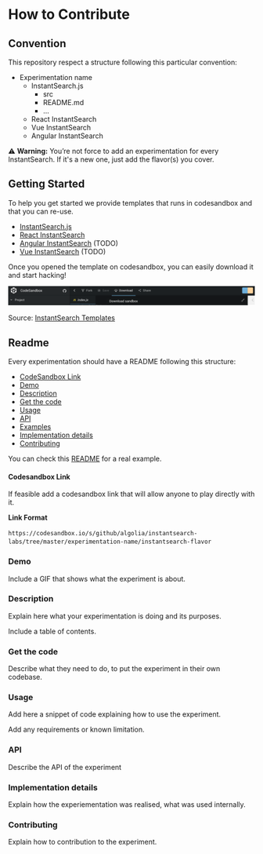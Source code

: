 # How to Contribute

## Convention

This repository respect a structure following this particular convention:

* Experimentation name
  * InstantSearch.js
    * src
    * README.md
    * ...
  * React InstantSearch
  * Vue InstantSearch
  * Angular InstantSearch

⚠️ **Warning:** You’re not force to add an experimentation for every InstantSearch. If it's a new one, just add the flavor(s) you cover.

## Getting Started

To help you get started we provide templates that runs in codesandbox and that you can re-use.

* [InstantSearch.js](https://codesandbox.io/s/github/algolia/instantsearch-templates/tree/master/src/InstantSearch.js)
* [React InstantSearch](https://codesandbox.io/s/github/algolia/instantsearch-templates/tree/master/src/React%20InstantSearch)
* [Angular InstantSearch](https://codesandbox.io/s/github/algolia/instantsearch-templates/tree/master/src/Angular%20InstantSearch) (TODO)
* [Vue InstantSearch](https://codesandbox.io/s/github/algolia/instantsearch-templates/tree/master/src/Vue%20InstantSearch) (TODO)

Once you opened the template on codesandbox, you can easily download it and start hacking!

![codesandbox-download](codesandbox-dl.png)

Source: [InstantSearch Templates](https://github.com/algolia/instantsearch-templates/)

## Readme

Every experimentation should have a README following this structure:

* [CodeSandbox Link](#codesandbox-link)
* [Demo](#demo)
* [Description](#description)
* [Get the code](#get-the-code)
* [Usage](#usage)
* [API](#api)
* [Examples](#examples)
* [Implementation details](#implementation-details)
* [Contributing](#contributing)

You can check this [README](https://github.com/algolia/instantsearch-labs/blob/master/instantsearch-relevance-widget/instantsearch.js/README.md) for a real example.

#### Codesandbox Link

If feasible add a codesandbox link that will allow anyone to play directly with it.

**Link Format**

`https://codesandbox.io/s/github/algolia/instantsearch-labs/tree/master/experimentation-name/instantsearch-flavor`

### Demo

Include a GIF that shows what the experiment is about.

### Description

Explain here what your experimentation is doing and its purposes.

Include a table of contents.

### Get the code

Describe what they need to do, to put the experiment in their own codebase.

### Usage

Add here a snippet of code explaining how to use the experiment.

Add any requirements or known limitation.

### API

Describe the API of the experiment

### Implementation details

Explain how the experiementation was realised, what was used internally.

### Contributing

Explain how to contribution to the experiment.
